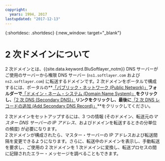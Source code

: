 ```yaml
---
copyright:
  years: 1994, 2017
lastupdated: "2017-12-13"
---
```


{:shortdesc: .shortdesc}
{:new_window: target="_blank"}

# 2 次ドメインについて

2 次ドメインとは、{{site.data.keyword.BluSoftlayer_notm}} DNS サーバーがご使用のサーバーから権限 DNS サーバー (`ns1.softlayer.com` および `ns2.softlayer.com`) に転送するドメインです。2 次ドメインをポータルで構成するには、ポータルの**<span style="text-decoration: underline">「パブリック・ネットワーク (Public Network)」</span>**フォルダーで**<span style="text-decoration: underline">「ドメイン・ネーム・システム (Domain Name System)」</span>**をクリックし、**<span style="text-decoration: underline">「2 次 DNS (Secondary DNS)」</span>**リンクをクリックし、最後に**<span style="text-decoration: underline">「2 次 DNS レコードの追加 (Add Secondary DNS Record)」</span>**をクリックしてください。

2 次ドメインをセットアップするには、3 つの情報 (そのドメイン、転送元の*マスター DNS サーバーの IP アドレス*、およびドメインを転送するときの分単位の頻度) が必要になります。<br/>
2 次ドメインが構成されたら、マスター・サーバーの IP アドレスおよび転送間隔を変更できるようになります。さらに、転送中のドメインを表示し、手動転送を要求し、ご使用の 2 次ドメインを 1 次ドメインに変換し、転送プロセスの間に記録されたエラー・メッセージを調べることもできます。

